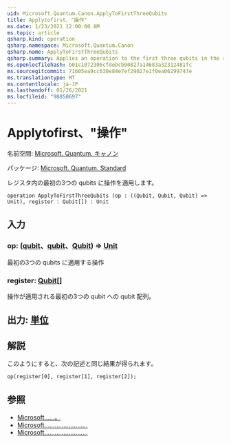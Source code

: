 ```yaml
---
uid: Microsoft.Quantum.Canon.ApplyToFirstThreeQubits
title: Applytofirst、"操作"
ms.date: 1/23/2021 12:00:00 AM
ms.topic: article
qsharp.kind: operation
qsharp.namespace: Microsoft.Quantum.Canon
qsharp.name: ApplyToFirstThreeQubits
qsharp.summary: Applies an operation to the first three qubits in the register.
ms.openlocfilehash: b01c1072306cfdebcb90827a14683a32312481fc
ms.sourcegitcommit: 71605ea9cc630e84e7ef29027e1f0ea06299747e
ms.translationtype: MT
ms.contentlocale: ja-JP
ms.lasthandoff: 01/26/2021
ms.locfileid: "98850697"
---
```

# <a name="applytofirstthreequbits-operation"></a>Applytofirst、"操作"

名前空間: [Microsoft. Quantum. キャノン](xref:Microsoft.Quantum.Canon)

パッケージ: [Microsoft. Quantum. Standard](https://nuget.org/packages/Microsoft.Quantum.Standard)


レジスタ内の最初の3つの qubits に操作を適用します。

```qsharp
operation ApplyToFirstThreeQubits (op : ((Qubit, Qubit, Qubit) => Unit), register : Qubit[]) : Unit
```


## <a name="input"></a>入力

### <a name="op--qubitqubitqubit--unit"></a>op: ([qubit](xref:microsoft.quantum.lang-ref.qubit)、[qubit](xref:microsoft.quantum.lang-ref.qubit)、[Qubit](xref:microsoft.quantum.lang-ref.qubit)) => [Unit](xref:microsoft.quantum.lang-ref.unit) 

最初の3つの qubits に適用する操作


### <a name="register--qubit"></a>register: [Qubit](xref:microsoft.quantum.lang-ref.qubit)[]

操作が適用される最初の3つの qubit への qubit 配列。



## <a name="output--unit"></a>出力: [単位](xref:microsoft.quantum.lang-ref.unit)



## <a name="remarks"></a>解説

このようにすると、次の記述と同じ結果が得られます。

```qsharp
op(register[0], register[1], register[2]);
```

## <a name="see-also"></a>参照

- [Microsoft......。](xref:Microsoft.Quantum.Canon.ApplyToFirstThreeQubitsC)
- [Microsoft.........................](xref:Microsoft.Quantum.Canon.ApplyToFirstThreeQubitsA)
- [Microsoft.........................](xref:Microsoft.Quantum.Canon.ApplyToFirstThreeQubitsCA)